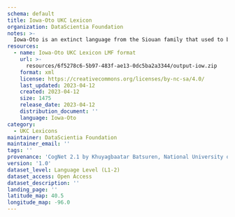 ```yaml
---
schema: default
title: Iowa-Oto UKC Lexicon
organization: DataScientia Foundation
notes: >-
  Iowa-Oto is an extinct language from the Siouan family that used to be spoken in North America. The UKC Lexicon of Iowa-Oto is represented as a lexico-semantic network. It consists of words, word senses, synsets, as well as sense-level and synset-level relationships
resources:
  - name: Iowa-Oto UKC Lexicon LMF format
    url: >-
      resources/6f5278c6-5b97-483f-ae13-0dc5ba2a3344/output-iow.zip
    format: xml
    license: https://creativecommons.org/licenses/by-nc-sa/4.0/
    last_updated: 2023-04-12
    created: 2023-04-12
    size: 1475
    release_date: 2023-04-12
    distribution_document: ''
    language: Iowa-Oto
category:
  - UKC Lexicons
maintainer: DataScientia Foundation
maintainer_email: ''
tags: ''
provenance: 'CogNet 2.1 by Khuyagbaatar Batsuren, National University of Mongolia (http://cognet.ukc.disi.unitn.it); Native Languages of the Americas 2021.11. by Laura Redish and Orrin Lewis (http://www.native-languages.org); Princeton WordNet 2.1 by Princeton University (https://wordnet.princeton.edu)'
version: '1.0'
dataset_level: Language Level (L1-2)
dataset_access: Open Access
dataset_description: ''
landing_page: ''
latitude_map: 40.5
longitude_map: -96.0
---
```

